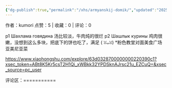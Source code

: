 ```yaml
---
{"dg-publish":true,"permalink":"/xhs/armyanskij-domik/","updated":"2025-03-17T22:39:32.081+08:00"}
---
```


作者：kumori
点赞：5   |   收藏：0   |   评论：0

p1 Шахлама говядина 汤比较淡，牛肉炖的很烂
p2 Шашлык курины 鸡肉很嫩，没想到这么多块，把底下的饼也吃了，满足 ( ꈍᴗꈍ)
*粉色教堂对面美食广场 亚美尼亚菜

https://www.xiaohongshu.com/explore/63d0328700000000220390c1?xsec_token=ABt8K5Kr5csT2H1Qi_xWBkk32YPDSknAJrsc21u_EZCuQ=&xsec_source=pc_user

评论区：===========

